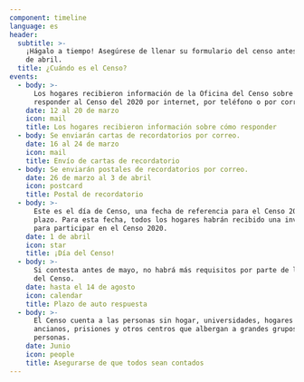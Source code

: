 ```yaml
---
component: timeline
language: es
header:
  subtitle: >-
    ¡Hágalo a tiempo! Asegúrese de llenar su formulario del censo antes del 30
    de abril.
  title: ¿Cuándo es el Censo?
events:
  - body: >-
      Los hogares recibieron información de la Oficina del Censo sobre cómo
      responder al Censo del 2020 por internet, por teléfono o por correo.
    date: 12 al 20 de marzo
    icon: mail
    title: Los hogares recibieron información sobre cómo responder
  - body: Se enviarán cartas de recordatorios por correo.
    date: 16 al 24 de marzo
    icon: mail
    title: Envío de cartas de recordatorio
  - body: Se enviarán postales de recordatorios por correo.
    date: 26 de marzo al 3 de abril
    icon: postcard
    title: Postal de recordatorio
  - body: >-
      Este es el día de Censo, una fecha de referencia para el Censo 2020—No un
      plazo. Para esta fecha, todos los hogares habrán recibido una invitación
      para participar en el Censo 2020.
    date: 1 de abril
    icon: star
    title: ¡Día del Censo!
  - body: >-
      Si contesta antes de mayo, no habrá más requisitos por parte de la Oficina
      del Censo.
    date: hasta el 14 de agosto
    icon: calendar
    title: Plazo de auto respuesta
  - body: >-
      El Censo cuenta a las personas sin hogar, universidades, hogares de
      ancianos, prisiones y otros centros que albergan a grandes grupos de
      personas.
    date: Junio
    icon: people
    title: Asegurarse de que todos sean contados
---
```


